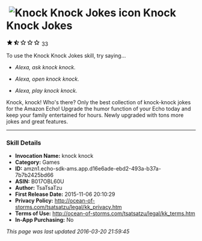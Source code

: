 # &nbsp;<img src="https://github.com/dale3h/alexa-skills-list/raw/master/skills/knock-knock-jokes/B017OBL60U/app_icon" alt="Knock Knock Jokes icon" width="36"> Knock Knock Jokes
![1.4 stars](../../../images/ic_star_black_18dp_1x.png)![1.4 stars](../../../images/ic_star_half_black_18dp_1x.png)![1.4 stars](../../../images/ic_star_border_black_18dp_1x.png)![1.4 stars](../../../images/ic_star_border_black_18dp_1x.png)![1.4 stars](../../../images/ic_star_border_black_18dp_1x.png) 33

To use the Knock Knock Jokes skill, try saying...

* *Alexa, ask knock knock.*

* *Alexa, open knock knock.*

* *Alexa, play knock knock.*

Knock, knock! Who's there? Only the best collection of knock-knock jokes for the Amazon Echo! Upgrade the humor function of your Echo today and keep your family entertained for hours. Newly upgraded with tons more jokes and great features.

***

### Skill Details

* **Invocation Name:** knock knock
* **Category:** Games
* **ID:** amzn1.echo-sdk-ams.app.d16e6ade-ebd2-493a-b37a-7b7b2425bd66
* **ASIN:** B017OBL60U
* **Author:** TsaTsaTzu
* **First Release Date:** 2015-11-06 20:10:29
* **Privacy Policy:** http://ocean-of-storms.com/tsatsatzu/legal/kk_privacy.htm
* **Terms of Use:** http://ocean-of-storms.com/tsatsatzu/legal/kk_terms.htm
* **In-App Purchasing:** No

*This page was last updated 2016-03-20 21:59:45*
